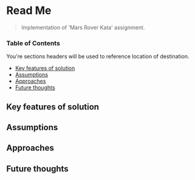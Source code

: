 # Read Me

>Implementation of 'Mars Rover Kata' assignment.

### Table of Contents
You're sections headers will be used to reference location of destination.

- [Key features of solution](#Key-features-of-solution)
- [Assumptions](#Assumptions)
- [Approaches](#Approaches)
- [Future thoughts](#Future-thoughts)

## Key features of solution 
## Assumptions
## Approaches 
## Future thoughts

